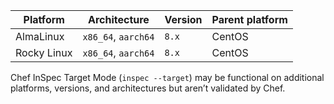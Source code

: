 | Platform | Architecture | Version | Parent platform |
| --- | --- | --- | --- |
| AlmaLinux | `x86_64`, `aarch64` | `8.x` | CentOS |
| Rocky Linux | `x86_64`, `aarch64` | `8.x` | CentOS |

Chef InSpec Target Mode (`inspec --target`) may be functional on additional platforms, versions, and architectures but aren’t validated by Chef.

